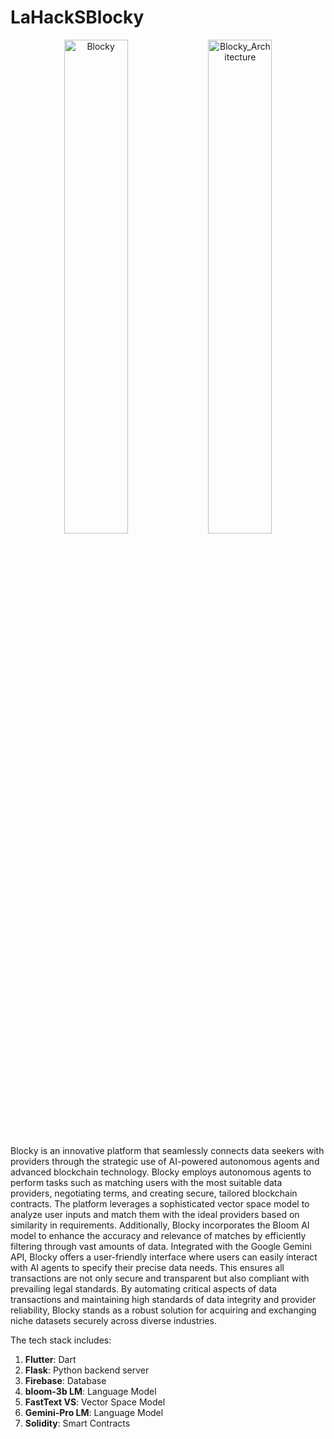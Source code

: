 # LaHackSBlocky

<p align="center">
  <img src="https://github.com/explomind1/LaHacksBlocky/assets/130941980/009f3584-9f06-47e0-ac48-dbc0a170a01f" alt="Blocky" style="width: 45%; display: inline-block;"/>
  <img src="https://github.com/explomind1/LaHacksBlocky/assets/130941980/e7c28219-8309-416e-beab-0c7bb8e1e988" alt="Blocky_Architecture" style="width: 45%; display: inline-block;"/>
</p>



Blocky is an innovative platform that seamlessly connects data seekers with providers through the strategic use of AI-powered autonomous agents and advanced blockchain technology. Blocky employs autonomous agents to perform tasks such as matching users with the most suitable data providers, negotiating terms, and creating secure, tailored blockchain contracts. The platform leverages a sophisticated vector space model to analyze user inputs and match them with the ideal providers based on similarity in requirements. Additionally, Blocky incorporates the Bloom AI model to enhance the accuracy and relevance of matches by efficiently filtering through vast amounts of data. Integrated with the Google Gemini API, Blocky offers a user-friendly interface where users can easily interact with AI agents to specify their precise data needs. This ensures all transactions are not only secure and transparent but also compliant with prevailing legal standards. By automating critical aspects of data transactions and maintaining high standards of data integrity and provider reliability, Blocky stands as a robust solution for acquiring and exchanging niche datasets securely across diverse industries.

The tech stack includes:
1. **Flutter**: Dart
2. **Flask**: Python backend server
3. **Firebase**: Database
4. **bloom-3b LM**: Language Model
5. **FastText VS**: Vector Space Model
6. **Gemini-Pro LM**: Language Model
7. **Solidity**: Smart Contracts

